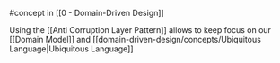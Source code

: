 #concept in [[0 - Domain-Driven Design]]

Using the [[Anti Corruption Layer Pattern]] allows to keep focus on our [[Domain Model]] and [[domain-driven-design/concepts/Ubiquitous Language|Ubiquitous Language]]
